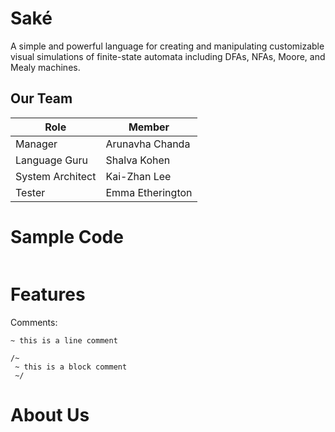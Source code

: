 # Saké

A simple and powerful language for creating and manipulating customizable visual simulations of finite-state automata including DFAs, NFAs, Moore, and Mealy machines.

## Our Team

Role             | Member
---------------- | ----------------
Manager          | Arunavha Chanda
Language Guru    | Shalva Kohen
System Architect | Kai-Zhan Lee
Tester           | Emma Etherington

# Sample Code

```

```

# Features

Comments:
```
~ this is a line comment 
```
```
/~ 
 ~ this is a block comment
 ~/
```


# About Us

